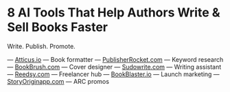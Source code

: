 # 8 AI Tools That Help Authors Write & Sell Books Faster 

Write. Publish. Promote.

— [Atticus.io](https://www.atticus.io/) — Book formatter
— [PublisherRocket.com](https://publisherrocket.com/) — Keyword research
— [BookBrush.com](https://bookbrush.com/) — Cover designer
— [Sudowrite.com](https://sudowrite.com/) — Writing assistant
— [Reedsy.com](https://reedsy.com/) — Freelancer hub
— [BookBlaster.io](https://www.bookblaster.io/) — Launch marketing
— [StoryOriginapp.com](https://storyoriginapp.com/) — ARC promos

